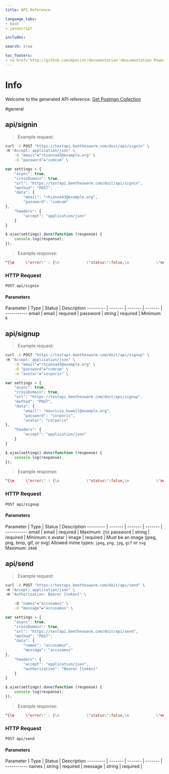 ```yaml
---
title: API Reference

language_tabs:
- bash
- javascript

includes:

search: true

toc_footers:
- <a href='http://github.com/mpociot/documentarian'>Documentation Powered by Documentarian</a>
---
```

<!-- START_INFO -->
# Info

Welcome to the generated API reference.
[Get Postman Collection](https://testapi.beetheswarm.com/doit/docs/collection.json)
<!-- END_INFO -->

#general
<!-- START_97ad4c9ccc533033a36a9c2ecd5525ee -->
## api/signin

> Example request:

```bash
curl -X POST "https://testapi.beetheswarm.com/doit/api/signin" \
-H "Accept: application/json" \
    -d "email"="rhianna43@example.org" \
    -d "password"="cumcum" \

```

```javascript
var settings = {
    "async": true,
    "crossDomain": true,
    "url": "https://testapi.beetheswarm.com/doit/api/signin",
    "method": "POST",
    "data": {
        "email": "rhianna43@example.org",
        "password": "cumcum"
},
    "headers": {
        "accept": "application/json"
    }
}

$.ajax(settings).done(function (response) {
    console.log(response);
});
```

> Example response:

```json
"{\n     \"error\" : {\n            \"status\":false,\n            \"message\":\"\"\n     },\n     \"data\":{\n         \"user\":{\n             \"id\":27,\n             \"email\":\"fake@mail.com\",\n             \"avatar\":\"AVATAR_URL\"},\n         \"token\":\"access_token\"\n    }\n}"
```

### HTTP Request
`POST api/signin`

#### Parameters

Parameter | Type | Status | Description
--------- | ------- | ------- | ------- | -----------
    email | email |  required  | 
    password | string |  required  | Minimum: `6`

<!-- END_97ad4c9ccc533033a36a9c2ecd5525ee -->

<!-- START_90f45d502fd52fdc0b289e55ba3c2ec6 -->
## api/signup

> Example request:

```bash
curl -X POST "https://testapi.beetheswarm.com/doit/api/signup" \
-H "Accept: application/json" \
    -d "email"="rhianna43@example.org" \
    -d "password"="cumcum" \
    -d "avatar"="corporis" \

```

```javascript
var settings = {
    "async": true,
    "crossDomain": true,
    "url": "https://testapi.beetheswarm.com/doit/api/signup",
    "method": "POST",
    "data": {
        "email": "mauricio.howell@example.org",
        "password": "corporis",
        "avatar": "corporis"
},
    "headers": {
        "accept": "application/json"
    }
}

$.ajax(settings).done(function (response) {
    console.log(response);
});
```

> Example response:

```json
"{\n     \"error\" : {\n            \"status\":false,\n            \"message\":\"\"\n     },\n     \"data\":{\n         \"user\":{\n             \"id\":27,\n             \"email\":\"fake@mail.com\",\n             \"avatar\":\"AVATAR_URL\"},\n         \"token\":\"access_token\"\n    }\n}"
```

### HTTP Request
`POST api/signup`

#### Parameters

Parameter | Type | Status | Description
--------- | ------- | ------- | ------- | -----------
    email | email |  required  | Maximum: `255`
    password | string |  required  | Minimum: `6`
    avatar | image |  required  | Must be an image (jpeg, png, bmp, gif, or svg) Allowed mime types: `jpeg`, `png`, `jpg`, `gif` or `svg` Maximum: `2048`

<!-- END_90f45d502fd52fdc0b289e55ba3c2ec6 -->

<!-- START_d2c23c6882231699df8c295231bf0f4e -->
## api/send

> Example request:

```bash
curl -X POST "https://testapi.beetheswarm.com/doit/api/send" \
-H "Accept: application/json" \
-H "Authorization: Bearer [token]" \

    -d "names"="accusamus" \
    -d "message"="accusamus" \

```

```javascript
var settings = {
    "async": true,
    "crossDomain": true,
    "url": "https://testapi.beetheswarm.com/doit/api/send",
    "method": "POST",
    "data": {
        "names": "accusamus",
        "message": "accusamus"
},
    "headers": {
        "accept": "application/json",
        "authorization": "Bearer [token]"
    }
}

$.ajax(settings).done(function (response) {
    console.log(response);
});
```

> Example response:

```json
"{\n     \"error\" : {\n            \"status\":false,\n            \"message\":\"\"\n     },\n     \"data\":{\n         \"emails\": [\"fake@mail.com\"]\n    }\n}"
```

### HTTP Request
`POST api/send`

#### Parameters

Parameter | Type | Status | Description
--------- | ------- | ------- | ------- | -----------
    names | string |  required  | 
    message | string |  required  | 

<!-- END_d2c23c6882231699df8c295231bf0f4e -->

